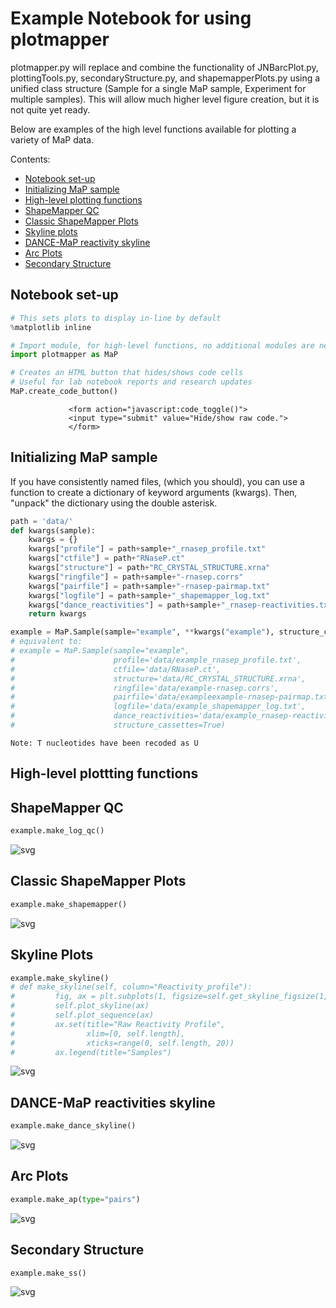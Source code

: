 
Example Notebook for using plotmapper
=====================================
plotmapper.py will replace and combine the functionality of JNBarcPlot.py, plottingTools.py, secondaryStructure.py, and shapemapperPlots.py using a unified class structure (Sample for a single MaP sample, Experiment for multiple samples). This will allow much higher level figure creation, but it is not quite yet ready.

Below are examples of the high level functions available for plotting a variety of MaP data.

Contents:
- [Notebook set-up](#notebook-set-up)
- [Initializing MaP sample](#initializing-map-sample)
- [High-level plotting functions](#high-level-plotting-functions)
- [ShapeMapper QC](#shapemapper-qc)
- [Classic ShapeMapper Plots](#classic-shapemapper-plots)
- [Skyline plots](#skyline-plots)
- [DANCE-MaP reactivity skyline](#dance-map-reactivity-skyline)
- [Arc Plots](#arc-plots)
- [Secondary Structure](#secondary-structure)

Notebook set-up
---------------


```python
# This sets plots to display in-line by default
%matplotlib inline

# Import module, for high-level functions, no additional modules are needed
import plotmapper as MaP

# Creates an HTML button that hides/shows code cells
# Useful for lab notebook reports and research updates
MaP.create_code_button()
```


<script>
                 code_show=true;
                 function code_toggle() {
                 if (code_show) {$('div.input').hide();}
                 else {$('div.input').show();}
                 code_show = !code_show
                 }
                 $( document ).ready(code_toggle);
                 </script>
                 <form action="javascript:code_toggle()">
                 <input type="submit" value="Hide/show raw code.">
                 </form>


Initializing MaP sample
-----------------------
If you have consistently named files, (which you should), you can use a function to create a dictionary of keyword arguments (kwargs). Then, "unpack" the dictionary using the double asterisk.


```python
path = 'data/'
def kwargs(sample):
    kwargs = {}
    kwargs["profile"] = path+sample+"_rnasep_profile.txt"
    kwargs["ctfile"] = path+"RNaseP.ct"
    kwargs["structure"] = path+"RC_CRYSTAL_STRUCTURE.xrna"
    kwargs["ringfile"] = path+sample+"-rnasep.corrs"
    kwargs["pairfile"] = path+sample+"-rnasep-pairmap.txt"
    kwargs["logfile"] = path+sample+"_shapemapper_log.txt"
    kwargs["dance_reactivities"] = path+sample+"_rnasep-reactivities.txt"
    return kwargs

example = MaP.Sample(sample="example", **kwargs("example"), structure_cassettes=True)
# equivalent to:
# example = MaP.Sample(sample="example",
#                      profile='data/example_rnasep_profile.txt',
#                      ctfile='data/RNaseP.ct',
#                      structure='data/RC_CRYSTAL_STRUCTURE.xrna',
#                      ringfile='data/example-rnasep.corrs',
#                      pairfile='data/exampleexample-rnasep-pairmap.txt',
#                      logfile='data/example_shapemapper_log.txt',
#                      dance_reactivities='data/example_rnasep-reactivities.txt',
#                      structure_cassettes=True)
```

    Note: T nucleotides have been recoded as U
    

High-level plottting functions
------------------------------

ShapeMapper QC
--------------


```python
example.make_log_qc()

```


![svg](plotmapper-example_files/plotmapper-example_7_0.svg)


Classic ShapeMapper Plots
-------------------------


```python
example.make_shapemapper()
```


![svg](plotmapper-example_files/plotmapper-example_9_0.svg)


Skyline Plots
-------------


```python
example.make_skyline()
# def make_skyline(self, column="Reactivity_profile"):
#         fig, ax = plt.subplots(1, figsize=self.get_skyline_figsize(1, 1))
#         self.plot_skyline(ax)
#         self.plot_sequence(ax)
#         ax.set(title="Raw Reactivity Profile",
#                xlim=[0, self.length],
#                xticks=range(0, self.length, 20))
#         ax.legend(title="Samples")
```


![svg](plotmapper-example_files/plotmapper-example_11_0.svg)


DANCE-MaP reactivities skyline
------------------------------


```python
example.make_dance_skyline()
```


![svg](plotmapper-example_files/plotmapper-example_13_0.svg)


Arc Plots
---------


```python
example.make_ap(type="pairs")
```


![svg](plotmapper-example_files/plotmapper-example_15_0.svg)


Secondary Structure
-------------------


```python
example.make_ss()
```


![svg](plotmapper-example_files/plotmapper-example_17_0.svg)

